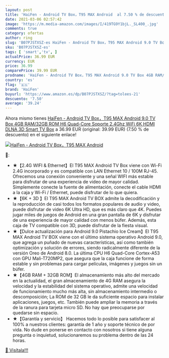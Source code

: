 ```yaml
---
layout: post
title: 'HaiFen - Android TV Box，T95 MAX Android  al 7.50 % de descuento'
date: 2021-03-06 02:57:42
image: 'https://m.media-amazon.com/images/I/419TG9Y1bjL._SL400_.jpg'
comments: true
category: ofertas
author: ring
slug: 'B07PJSTXSZ-es HaiFen - Android TV Box，T95 MAX Android 9.0 TV Box 4GB...'
sku: 'B07PJSTXSZ-es'
tags: [ 'smart','tv', ]
actualPrice: 36.99 EUR
currency: EUR
price: 36.99
comparePrice: 39.99 EUR
prodname: 'HaiFen - Android TV Box，T95 MAX Android 9.0 TV Box 4GB RAM/32GB ROM H6 Quad-Core Soporte 2.4Ghz WiFi 6K HDMI DLNA 3D Smart TV Box'
country: 'es'
flag: '🇪🇸'
brand: 'HaiFen'
buyurl: 'https://www.amazon.es/dp/B07PJSTXSZ/?tag=tolees-21'
descuento: '7.50'
average: '39.24'
---
```


Ahora mismo tienes [HaiFen - Android TV Box，T95 MAX Android 9.0 TV Box 4GB RAM/32GB ROM H6 Quad-Core Soporte 2.4Ghz WiFi 6K HDMI DLNA 3D Smart TV Box](https://www.amazon.es/dp/B07PJSTXSZ/?tag=tolees-21) a 36.99 EUR (original: 39.99 EUR) (7.50 %  de descuento) en el siguiente enlace!

[![HaiFen - Android TV Box，T95 MAX Android ](https://m.media-amazon.com/images/I/419TG9Y1bjL._SL400_.jpg)](https://www.amazon.es/dp/B07PJSTXSZ/?tag=tolees-21)

🔎:

- ★【2.4G WIFI & Ethernet】El T95 MAX Android TV Box viene con Wi-Fi 2.4G incorporado y es compatible con LAN Ethernet 10 / 100M RJ-45. Ofrecemos una conexión conveniente y una señal WIFI más estable para disfrutar de una experiencia de video de mayor calidad. Simplemente conecte la fuente de alimentación, conecte el cable HDMI a la caja y Wi-Fi / Ethernet, puede disfrutar de lo que quiera.
- ★【6K + 3D 】El T95 MAX Android TV BOX admite la decodificación y la reproducción de casi todos los formatos populares de audio y video, puede disfrutar de video 6K Ultra HD, que es más claro que 4K. Puedes jugar miles de juegos de Android en una gran pantalla de 6K y disfrutar de una experiencia de mayor calidad con menos búfer. Además, esta caja de TV compatible con 3D, puede disfrutar de la fiesta visual.
- ★【Dulce actualización para Android 9.0 Pistachio Ice Cream】El T95 MAX Android TV BOX viene con el último sistema operativo Android 9.0, que agrega un puñado de nuevas características, así como también optimización y solución de errores, siendo radicalmente diferente de la versión Oreo de Android 8.0. La última CPU H6 Quad-Core Cortex-A53 con GPU Mali-T720MP2, que asegura que la caja funcione de forma estable y sin problemas para cargar películas, imágenes y juegos sin un búfer.
- ★【4GB RAM + 32GB ROM】El almacenamiento más alto del mercado en la actualidad, el gran almacenamiento de 4G RAM asegura la velocidad y la estabilidad del sistema operativo, admite una velocidad de funcionamiento mucho más alta, sin almacenamiento intermedio o descomposición; La ROM de 32 GB le da suficiente espacio para instalar aplicaciones, juegos, etc. También puede ampliar la memoria a través de la ranura para tarjeta micro SD. No hay que preocuparse por quedarse sin espacio.
- ★【Garantía y servicio】 Hacemos todo lo posible para satisfacer al 100% a nuestros clientes: garantía de 1 año y soporte técnico de por vida. No dude en ponerse en contacto con nosotros si tiene alguna pregunta o inquietud, solucionaremos su problema dentro de las 24 horas.

[🛒 Visítala!!!](https://www.amazon.es/dp/B07PJSTXSZ/?tag=tolees-21)
